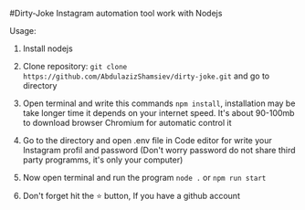 #Dirty-Joke
Instagram automation tool work with Nodejs

Usage:

1. Install <a name="nodejs.org"> nodejs </a>


2. Clone repository: `git clone https://github.com/AbdulazizShamsiev/dirty-joke.git` and go to directory


3. Open terminal and write this commands `npm install`, installation may be take longer time it depends on your internet speed. It's about 90-100mb to download browser <a name='https://www.chromium.org/getting-involved/download-chromium/'>Chromium </a> for automatic control it

4. Go to the directory and open .env file in Code editor for write your Instagram profil and password
(Don't worry password do not share third party programms, it's only your computer)

5. Now open terminal and run the program `node .` or `npm run start`

6. Don't forget hit the ⭐ button, If you have a github account